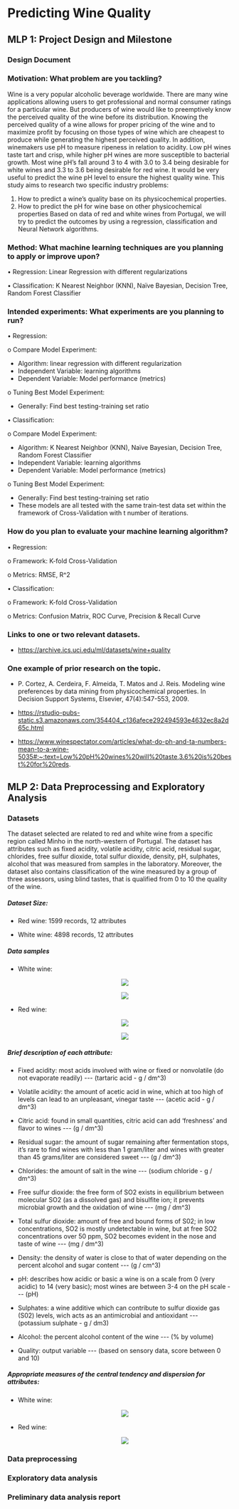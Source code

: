 # Predicting Wine Quality

## MLP 1: Project Design and Milestone

### Design Document
### Motivation: What problem are you tackling?
Wine is a very popular alcoholic beverage worldwide. There are many wine applications allowing users to get professional and normal consumer ratings for a particular wine. But producers of wine would like to preemptively know the perceived quality of the wine before its distribution. 
Knowing the perceived quality of a wine allows for proper pricing of the wine and to maximize profit by focusing on those types of wine which are cheapest to produce while generating the highest perceived quality. In addition, winemakers use pH to measure ripeness in relation to acidity. Low pH wines taste tart and crisp, while higher pH wines are more susceptible to bacterial growth. Most wine pH’s fall around 3 to 4 with 3.0 to 3.4 being desirable for white wines and 3.3 to 3.6 being desirable for red wine. It would be very useful to predict the wine pH level to ensure the highest quality wine. 
This study aims to research two specific industry problems:

1.	How to predict a wine’s quality base on its physicochemical properties.
2.	How to predict the pH for wine base on other physicochemical properties 
Based on data of red and white wines from Portugal, we will try to predict the outcomes by using a regression, classification and Neural Network algorithms.
### Method: What machine learning techniques are you planning to apply or improve upon?
•	Regression: Linear Regression with different regularizations

•	Classification: K Nearest Neighbor (KNN), Naïve Bayesian, Decision Tree, Random Forest Classifier
### Intended experiments: What experiments are you planning to run?
•	Regression:&nbsp; 

  o	Compare Model Experiment:

  -	Algorithm: linear regression with different regularization
  -	Independent Variable: learning algorithms
  -	Dependent Variable: Model performance (metrics)
  
  o	Tuning Best Model Experiment:
  - Generally: Find best testing-training set ratio 
  
•	Classification:&nbsp;

  o	Compare Model Experiment: 

  - Algorithm: K Nearest Neighbor (KNN), Naïve Bayesian, Decision Tree, Random Forest Classifier
  - Independent Variable: learning algorithms
  - Dependent Variable: Model performance (metrics)
  
  o	Tuning Best Model Experiment:

  -	Generally: Find best testing-training set ratio
  -	These models are all tested with the same train-test data set within the framework of Cross-Validation with t number of iterations.
  
### How do you plan to evaluate your machine learning algorithm?
•	Regression:&nbsp; 

  o	Framework: K-fold Cross-Validation

  o	Metrics: RMSE, R^2

•	Classification:&nbsp; 

  o	Framework: K-fold Cross-Validation

  o	Metrics: Confusion Matrix, ROC Curve, Precision & Recall Curve
### Links to one or two relevant datasets.
  - https://archive.ics.uci.edu/ml/datasets/wine+quality
### One example of prior research on the topic.
    
  - P. Cortez, A. Cerdeira, F. Almeida, T. Matos and J. Reis. Modeling wine preferences by data mining from physicochemical properties. In Decision Support Systems, Elsevier,    47(4):547-553, 2009.

  - https://rstudio-pubs-static.s3.amazonaws.com/354404_c136afece292494593e4632ec8a2d65c.html

  - https://www.winespectator.com/articles/what-do-ph-and-ta-numbers-mean-to-a-wine-5035#:~:text=Low%20pH%20wines%20will%20taste,3.6%20is%20best%20for%20reds.

## MLP 2: Data Preprocessing and Exploratory Analysis

### Datasets

The dataset selected are related to red and white wine from a specific region called Minho in the north-western of Portugal. The dataset has attributes such as fixed acidity, volatile acidity, citric acid, residual sugar, chlorides, free sulfur dioxide, total sulfur dioxide, density, pH, sulphates, alcohol that was measured from samples in the laboratory. Moreover, the dataset also contains classification of the wine measured by a group of three assessors, using blind tastes, that is qualified from 0 to 10 the quality of the wine.  
##### Dataset Size:  

  - Red wine: 1599 records, 12 attributes

  - White wine: 4898 records, 12 attributes
  
##### Data samples
   - White wine:
    <p align="center">
      <img src= "https://user-images.githubusercontent.com/49216807/105935340-a76de700-6006-11eb-926e-4ee285d75c54.PNG">
    </p>
    <p align="center">
      <img src= "https://user-images.githubusercontent.com/49216807/105935380-bb194d80-6006-11eb-8ac1-79a5926cb820.PNG">
    </p>
    
   - Red wine:
    <p align="center">
      <img src= "https://user-images.githubusercontent.com/49216807/105935508-e9972880-6006-11eb-973c-8d18333459bc.PNG">
    </p>
    <p align="center">
      <img src= "https://user-images.githubusercontent.com/49216807/105935550-fe73bc00-6006-11eb-9c07-d46d180b10e1.PNG">
    </p>

##### Brief description of each attribute: 

- Fixed acidity: most acids involved with wine or fixed or nonvolatile (do not evaporate readily) --- (tartaric acid - g / dm^3)

- Volatile acidity: the amount of acetic acid in wine, which at too high of levels can lead to an unpleasant, vinegar taste --- (acetic acid - g / dm^3)

- Citric acid: found in small quantities, citric acid can add ‘freshness’ and flavor to wines --- (g / dm^3)

- Residual sugar: the amount of sugar remaining after fermentation stops, it’s rare to find wines with less than 1 gram/liter and wines with greater than 45 grams/liter are considered sweet --- (g / dm^3)

- Chlorides: the amount of salt in the wine --- (sodium chloride - g / dm^3)

- Free sulfur dioxide: the free form of SO2 exists in equilibrium between molecular SO2 (as a dissolved gas) and bisulfite ion; it prevents microbial growth and the oxidation of wine --- (mg / dm^3)

- Total sulfur dioxide: amount of free and bound forms of S02; in low concentrations, SO2 is mostly undetectable in wine, but at free SO2 concentrations over 50 ppm, SO2 becomes evident in the nose and taste of wine --- (mg / dm^3)

- Density: the density of water is close to that of water depending on the percent alcohol and sugar content --- (g / cm^3)

- pH: describes how acidic or basic a wine is on a scale from 0 (very acidic) to 14 (very basic); most wines are between 3-4 on the pH scale --- (pH)

- Sulphates: a wine additive which can contribute to sulfur dioxide gas (S02) levels, wich acts as an antimicrobial and antioxidant --- (potassium sulphate - g / dm3)

- Alcohol: the percent alcohol content of the wine --- (% by volume)

- Quality: output variable --- (based on sensory data, score between 0 and 10)
    
##### Appropriate measures of the central tendency and dispersion for attributes: 
- White wine:
   <p align="center">
      <img src= "https://user-images.githubusercontent.com/49216807/105935969-bf923600-6007-11eb-975e-fbb1ee2e1771.PNG">
   </p>
- Red wine:
   <p align="center">
      <img src= "https://user-images.githubusercontent.com/49216807/105936055-e18bb880-6007-11eb-816d-93cc5e6367dd.PNG">
   </p>

### Data preprocessing

### Exploratory data analysis

### Preliminary data analysis report
